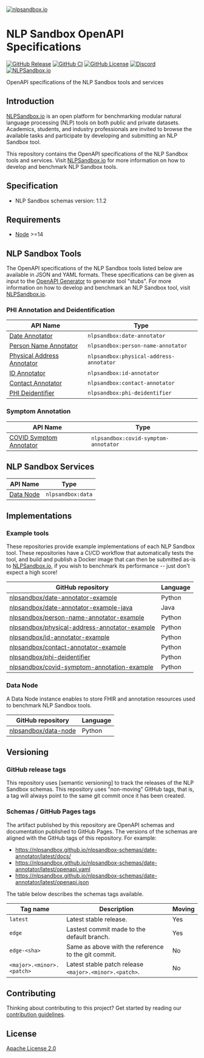 [![nlpsandbox.io](https://nlpsandbox.github.io/nlpsandbox-themes/banner/Banner@3x.png)](https://nlpsandbox.io)

# NLP Sandbox OpenAPI Specifications

[![GitHub Release](https://img.shields.io/github/release/nlpsandbox/nlpsandbox-schemas.svg?include_prereleases&color=94398d&labelColor=555555&logoColor=ffffff&style=for-the-badge&logo=github)](https://github.com/nlpsandbox/nlpsandbox-schemas/releases)
[![GitHub CI](https://img.shields.io/github/workflow/status/nlpsandbox/nlpsandbox-schemas/CI.svg?color=94398d&labelColor=555555&logoColor=ffffff&style=for-the-badge&logo=github)](https://github.com/nlpsandbox/nlpsandbox-schemas)
[![GitHub License](https://img.shields.io/github/license/nlpsandbox/nlpsandbox-schemas.svg?color=94398d&labelColor=555555&logoColor=ffffff&style=for-the-badge&logo=github)](https://github.com/nlpsandbox/nlpsandbox-schemas)
[![Discord](https://img.shields.io/discord/770484164393828373.svg?color=94398d&labelColor=555555&logoColor=ffffff&style=for-the-badge&label=Discord&logo=discord)](https://discord.gg/Zb4ymtF "Realtime support / chat with the community and the team")
[![NLPSandbox.io](https://img.shields.io/badge/nlpsandbox\.io-blue.svg?color=94398d&labelColor=555555&logoColor=ffffff&style=for-the-badge&logo=data:image/svg%2bxml;base64,PHN2ZyByb2xlPSJpbWciIHZpZXdCb3g9IjAgMCAyNCAyNCIgeG1sbnM9Imh0dHA6Ly93d3cudzMub3JnLzIwMDAvc3ZnIj48cGF0aCBkPSJtMy4yIDcuOS0xLjctMXYxMS40bDkuOSA1LjdWMTIuNkw1LjYgOS4zIDMuMiA3Ljl6bTE3LjEtMS4zIDEuNS0uOUwxMiAwIDIuMiA1LjdsMi42IDEuNS4xLjEgMS43IDEgNS41IDMuMiA1LjEtMyAzLjEtMS45ek0xMiA5LjUgOS4zIDcuOSA3LjQgNi44bC0xLjctMS0uMS0uMWgtLjFMMTIgMS45bDYuNSAzLjhMMTYuMyA3IDEyIDkuNXptOC44LTEuNi0yLjQgMS40LS41LjItNS4zIDMuMVYyNGw5LjktNS43VjYuOWwtMS43IDF6IiBmaWxsPSIjZmZmIi8+PC9zdmc+)](https://nlpsandbox.io "NLPSandbox.io")

OpenAPI specifications of the NLP Sandbox tools and services

## Introduction

[NLPSandbox.io] is an open platform for benchmarking modular natural language
processing (NLP) tools on both public and private datasets. Academics, students,
and industry professionals are invited to browse the available tasks and
participate by developing and submitting an NLP Sandbox tool.

This repository contains the OpenAPI specifications of the NLP Sandbox tools and
services. Visit [NLPSandbox.io] for more information on how to develop and
benchmark NLP Sandbox tools.

## Specification

- NLP Sandbox schemas version: 1.1.2

## Requirements

- [Node] >=14

## NLP Sandbox Tools

The OpenAPI specifications of the NLP Sandbox tools listed below are available
in JSON and YAML formats. These specifications can be given as input to the
[OpenAPI Generator] to generate tool "stubs". For more information on how to
develop and benchmark an NLP Sandbox tool, visit [NLPSandbox.io].

### PHI Annotation and Deidentification

API Name                     | Type
-----------------------------|-----------------------------------------
[Date Annotator]             | `nlpsandbox:date-annotator`
[Person Name Annotator]      | `nlpsandbox:person-name-annotator`
[Physical Address Annotator] | `nlpsandbox:physical-address-annotator`
[ID Annotator]               | `nlpsandbox:id-annotator`
[Contact Annotator]          | `nlpsandbox:contact-annotator`
[PHI Deidentifier]           | `nlpsandbox:phi-deidentifier`

### Symptom Annotation

API Name                     | Type
-----------------------------|-----------------------------------------
[COVID Symptom Annotator]    | `nlpsandbox:covid-symptom-annotator`

## NLP Sandbox Services

API Name                | Type
------------------------|-----------------------------------------
[Data Node]             | `nlpsandbox:data`

## Implementations

### Example tools

These repositories provide example implementations of each NLP Sandbox tool.
These repositories have a CI/CD workflow that automatically tests the tool, and
build and publish a Docker image that can then be submitted as-is to
[NLPSandbox.io], if you wish to benchmark its performance -- just don't expect a
high score!

GitHub repository                               | Language
------------------------------------------------|---------
[nlpsandbox/date-annotator-example]             | Python
[nlpsandbox/date-annotator-example-java]        | Java
[nlpsandbox/person-name-annotator-example]      | Python
[nlpsandbox/physical-address-annotator-example] | Python
[nlpsandbox/id-annotator-example]               | Python
[nlpsandbox/contact-annotator-example]          | Python
[nlpsandbox/phi-deidentifier]                   | Python
[nlpsandbox/covid-symptom-annotation-example]   | Python

### Data Node

A Data Node instance enables to store FHIR and annotation resources used to
benchmark NLP Sandbox tools.

GitHub repository                               | Language
------------------------------------------------|---------
[nlpsandbox/data-node]                          | Python

## Versioning

### GitHub release tags

This repository uses [semantic versioning] to track the releases of the NLP
Sandbox schemas. This repository uses "non-moving" GitHub tags, that is, a tag
will always point to the same git commit once it has been created.

### Schemas / GitHub Pages tags

The artifact published by this repository are OpenAPI schemas and documentation
published to GitHub Pages. The versions of the schemas are aligned with the
GitHub tags of this repository. For example:

- https://nlpsandbox.github.io/nlpsandbox-schemas/date-annotator/latest/docs/
- https://nlpsandbox.github.io/nlpsandbox-schemas/date-annotator/latest/openapi.yaml
- https://nlpsandbox.github.io/nlpsandbox-schemas/date-annotator/latest/openapi.json

The table below describes the schemas tags available.

| Tag name                        | Description                                            | Moving
|---------------------------------|--------------------------------------------------------|-------
| `latest`                        | Latest stable release.                                 | Yes
| `edge`                          | Lastest commit made to the default branch.             | Yes
| `edge-<sha>`                    | Same as above with the reference to the git commit.    | No
| `<major>.<minor>.<patch>`       | Latest stable patch release `<major>.<minor>.<patch>`. | No

## Contributing

Thinking about contributing to this project? Get started by reading our
[contribution guidelines].

## License

[Apache License 2.0]

<!-- Links -->

[NLPSandbox.io]: https://nlpsandbox.io
[Date Annotator]: https://nlpsandbox.github.io/nlpsandbox-schemas/date-annotator/latest/docs/
[Person Name Annotator]: https://nlpsandbox.github.io/nlpsandbox-schemas/person-name-annotator/latest/docs/
[Physical Address Annotator]: https://nlpsandbox.github.io/nlpsandbox-schemas/physical-address-annotator/latest/docs/
[ID Annotator]: https://nlpsandbox.github.io/nlpsandbox-schemas/id-annotator/latest/docs/
[Contact Annotator]: https://nlpsandbox.github.io/nlpsandbox-schemas/contact-annotator/latest/docs/
[PHI Deidentifier]: https://nlpsandbox.github.io/nlpsandbox-schemas/phi-deidentifier/latest/docs/
[COVID Symptom Annotator]: https://nlpsandbox.github.io/nlpsandbox-schemas/covid-symptom-annotator/latest/docs/
[Data Node]: https://nlpsandbox.github.io/nlpsandbox-schemas/data-node/latest/docs/
[OpenAPI Generator]: https://github.com/OpenAPITools/openapi-generator
[nlpsandbox/date-annotator-example]: https://github.com/nlpsandbox/date-annotator-example
[nlpsandbox/date-annotator-example-java]: https://github.com/nlpsandbox/date-annotator-example-java
[nlpsandbox/person-name-annotator-example]: https://github.com/nlpsandbox/person-name-annotator-example
[nlpsandbox/physical-address-annotator-example]: https://github.com/nlpsandbox/physical-address-annotator-example
[nlpsandbox/id-annotator-example]: https://github.com/nlpsandbox/id-annotator-example
[nlpsandbox/contact-annotator-example]: https://github.com/nlpsandbox/contact-annotator-example
[nlpsandbox/phi-deidentifier]: https://github.com/nlpsandbox/phi-deidentifier
[nlpsandbox/covid-symptom-annotation-example]: https://github.com/nlpsandbox/covid-symptom-annotator-example
[nlpsandbox/data-node]: https://github.com/nlpsandbox/data-node
[contribution guidelines]: .github/CONTRIBUTING.md
[Apache License 2.0]: https://github.com/nlpsandbox/nlpsandbox-schemas/blob/main/LICENSE
[Node]: https://nodejs.org/en/

